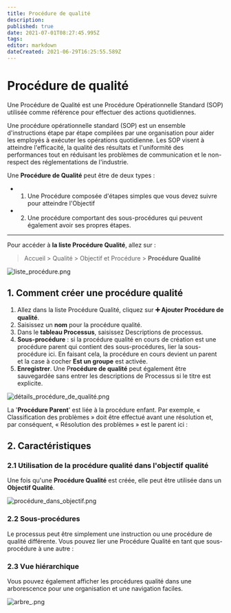 ```yaml
---
title: Procédure de qualité
description: 
published: true
date: 2021-07-01T08:27:45.995Z
tags: 
editor: markdown
dateCreated: 2021-06-29T16:25:55.589Z
---
```


# Procédure de qualité

Une Procédure de Qualité est une Procédure Opérationnelle Standard (SOP) utilisée comme référence pour effectuer des actions quotidiennes.

Une procédure opérationnelle standard (SOP) est un ensemble d'instructions étape par étape compilées par une organisation pour aider les employés à exécuter les opérations quotidienne. Les SOP visent à atteindre l'efficacité, la qualité des résultats et l'uniformité des performances tout en réduisant les problèmes de communication et le non-respect des réglementations de l'industrie.

Une **Procédure de Qualité** peut être de deux types : 
- 1. Une Procédure composée d'étapes simples que vous devez suivre pour atteindre l'Objectif 
- 2. Une procédure comportant des sous-procédures qui peuvent également avoir ses propres étapes.

---

Pour accéder à **la liste Procédure Qualité**, allez sur :

> Accueil > Qualité > Objectif et Procédure > **Procédure Qualité**

![liste_procédure.png](/quality/quality-procedure/liste_procédure.png)

## 1. Comment créer une procédure qualité

1. Allez dans la liste Procédure Qualité, cliquez sur **:heavy_plus_sign: Ajouter Procédure de qualité**.
2. Saisissez un **nom** pour la procédure qualité.
3. Dans le **tableau Processus**, saisissez Descriptions de processus.
4. **Sous-procédure** : si la procédure qualité en cours de création est une procédure parent qui contient des sous-procédures, lier la sous-procédure ici. En faisant cela, la procédure en cours devient un parent et la case à cocher **Est un groupe** est activée.
5. **Enregistrer**. Une P**rocédure de qualité** peut également être sauvegardée sans entrer les descriptions de Processus si le titre est explicite.

![détails_procédure_de_qualité.png](/quality/quality-procedure/détails_procédure_de_qualité.png)

La '**Procédure Parent**' est liée à la procédure enfant. Par exemple, « Classification des problèmes » doit être effectué avant une résolution et, par conséquent, « Résolution des problèmes » est le parent ici :

## 2. Caractéristiques

### 2.1 Utilisation de la procédure qualité dans l'objectif qualité

Une fois qu'une **Procédure Qualité** est créée, elle peut être utilisée dans un **Objectif Qualité**.

![procédure_dans_objectif.png](/quality/quality-procedure/procédure_dans_objectif.png)

### 2.2 Sous-procédures

Le processus peut être simplement une instruction ou une procédure de qualité différente. Vous pouvez lier une Procédure Qualité en tant que sous-procédure à une autre :

### 2.3 Vue hiérarchique

Vous pouvez également afficher les procédures qualité dans une arborescence pour une organisation et une navigation faciles.

![arbre_.png](/quality/quality-procedure/arbre_.png)